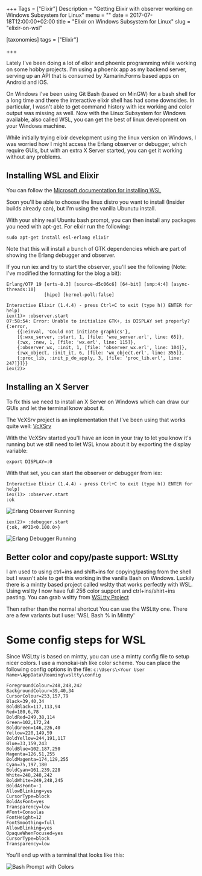 +++
Tags = ["Elixir"]
Description = "Getting Elixir with observer working on Windows Subsystem for Linux"
menu = ""
date = 2017-07-18T12:00:00+02:00
title = "Elixir on Windows Subsystem for Linux"
slug = "elixir-on-wsl"

[taxonomies]
tags = ["Elixir"]

+++

Lately I've been doing a lot of elixir and phoenix programming while working on some hobby projects.  I'm using a phoenix app as my backend server, serving up an API that is consumed by Xamarin.Forms based apps on Android and iOS.

On Windows I've been using Git Bash (based on MinGW) for a bash shell for a long time and there the interactive elixir shell has had some downsides.  In particular, I wasn't able to get command history with iex working and color output was missing as well.  Now with the Linux Subsystem for Windows available, also called WSL, you can get the best of linux development on your Windows machine.  

While initially trying elixir development using the linux version on Windows, I was worried how I might access the Erlang observer or debugger, which require GUIs, but with an extra X Server started, you can get it working without any problems.

## Installing WSL and Elixir

You can follow the [Microsoft documentation for installing WSL](https://msdn.microsoft.com/en-us/commandline/wsl/install_guide)

Soon you'll be able to choose the linux distro you want to install (Insider builds already can), but I'm using the vanilla Ubunutu install.

With your shiny real Ubuntu bash prompt, you can then install any packages you need with apt-get.  For elixir run the following:

    sudo apt-get install esl-erlang elixir

Note that this will install a bunch of GTK dependencies which are part of showing the Erlang debugger and observer.

If you run iex and try to start the observer, you'll see the following (Note: I've modified the formatting for the blog a bit):

    Erlang/OTP 19 [erts-8.3] [source-d5c06c6] [64-bit] [smp:4:4] [async-threads:10] 
                  [hipe] [kernel-poll:false]

    Interactive Elixir (1.4.4) - press Ctrl+C to exit (type h() ENTER for help)
    iex(1)> :observer.start
    07:58:54: Error: Unable to initialize GTK+, is DISPLAY set properly?
    {:error,
        {{:einval, 'Could not initiate graphics'},
        [{:wxe_server, :start, 1, [file: 'wxe_server.erl', line: 65]},
        {:wx, :new, 1, [file: 'wx.erl', line: 115]},
        {:observer_wx, :init, 1, [file: 'observer_wx.erl', line: 104]},
        {:wx_object, :init_it, 6, [file: 'wx_object.erl', line: 355]},
        {:proc_lib, :init_p_do_apply, 3, [file: 'proc_lib.erl', line: 247]}]}}
    iex(2)>

## Installing an X Server
To fix this we need to install an X Server on Windows which can draw our GUIs and let the terminal know about it.

The VcXSrv project is an implementation that I've been using that works quite well: [VcXSrv](https://sourceforge.net/projects/vcxsrv/)

With the VcXSrv started you'll have an icon in your tray to let you know it's running but we still need to let WSL know about it by exporting the display variable:

    export DISPLAY=:0

With that set, you can start the observer or debugger from iex:

    Interactive Elixir (1.4.4) - press Ctrl+C to exit (type h() ENTER for help)
    iex(1)> :observer.start
    :ok

![Erlang Observer Running](/elixir_wsl/observer_running.png)

    iex(2)> :debugger.start
    {:ok, #PID<0.100.0>}

![Erlang Debugger Running](/elixir_wsl/debugger_running.png)

## Better color and copy/paste support: WSLtty
I am used to using ctrl+ins and shift+ins for copying/pasting from the shell but I wasn't able to get this working in the vanilla Bash on Windows.  Luckily there is a mintty based project called wsltty that works perfectly with WSL.  Using wsltty I now have full 256 color support and ctrl+ins/shirt+ins pasting.  You can grab wsltty from
[WSLtty Project](https://github.com/mintty/wsltty)

Then rather than the normal shortcut You can use the WSLtty one.  There are a few variants but I use: 'WSL Bash % in Mintty'

# Some config steps for WSL
Since WSLtty is based on mintty, you can use a mintty config file to setup nicer colors.  I use a monokai-ish like color scheme.  You can place the following config options in the file: `c:\Users\<Your User Name>\AppData\Roaming\wsltty\config`

    ForegroundColour=248,248,242
    BackgroundColour=39,40,34
    CursorColour=253,157,79
    Black=39,40,34
    BoldBlack=117,113,94
    Red=180,6,78
    BoldRed=249,38,114
    Green=102,172,24
    BoldGreen=146,226,40
    Yellow=220,149,59
    BoldYellow=244,191,117
    Blue=33,159,243
    BoldBlue=102,187,250
    Magenta=126,51,255
    BoldMagenta=174,129,255
    Cyan=75,197,180
    BoldCyan=161,239,228
    White=248,248,242
    BoldWhite=249,248,245
    BoldAsFont=-1
    AllowBlinking=yes
    CursorType=block
    BoldAsFont=yes
    Transparency=low
    #Font=Consolas
    FontHeight=12
    FontSmoothing=full
    AllowBlinking=yes
    OpaqueWhenFocused=yes
    CursorType=block
    Transparency=low 

You'll end up with a terminal that looks like this:

![Bash Prompt with Colors](/elixir_wsl/bash_color.png)

<div id="commento"></div>
<script src="https://cdn.commento.io/js/commento.js"></script>
